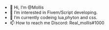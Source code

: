- 👋 Hi, I’m @Mollis
- 👀 I’m interested in Fivem/Script developing.
- 🌱 I’m currently codeing lua,phyton and css.
- 📫 How to reach me Discord: Real_mollis#1000

